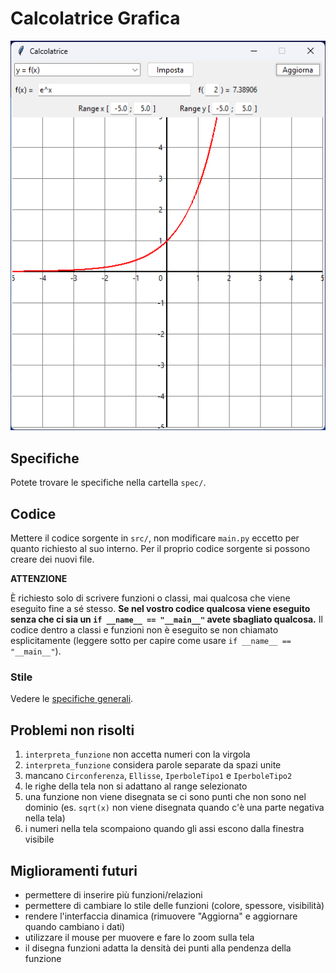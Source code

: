 # Calcolatrice Grafica

![Preview](media/preview.png)

## Specifiche

Potete trovare le specifiche nella cartella `spec/`.

## Codice

Mettere il codice sorgente in `src/`, non modificare `main.py` eccetto per
quanto richiesto al suo interno. Per il proprio codice sorgente si possono
creare dei nuovi file.

**ATTENZIONE**

È richiesto solo di scrivere funzioni o classi, mai qualcosa che viene
eseguito fine a sé stesso. **Se nel vostro codice qualcosa viene eseguito senza
che ci sia un `if __name__ == "__main__"` avete sbagliato qualcosa.** Il codice
dentro a classi e funzioni non è eseguito se non chiamato esplicitamente
(leggere sotto per capire come usare `if __name__ == "__main__"`).

### Stile

Vedere le [specifiche generali](spec/specifiche_generali.md#stile).

## Problemi non risolti

1. `interpreta_funzione` non accetta numeri con la virgola
2. `interpreta_funzione` considera parole separate da spazi unite
3. mancano `Circonferenza`, `Ellisse`, `IperboleTipo1` e `IperboleTipo2`
4. le righe della tela non si adattano al range selezionato
5. una funzione non viene disegnata se ci sono punti che non sono nel dominio
   (es. `sqrt(x)` non viene disegnata quando c'è una parte negativa nella tela)
6. i numeri nella tela scompaiono quando gli assi escono dalla finestra visibile

## Miglioramenti futuri

- permettere di inserire più funzioni/relazioni
- permettere di cambiare lo stile delle funzioni (colore, spessore, visibilità)
- rendere l'interfaccia dinamica (rimuovere "Aggiorna" e aggiornare quando cambiano i dati)
- utilizzare il mouse per muovere e fare lo zoom sulla tela
- il disegna funzioni adatta la densità dei punti alla pendenza della funzione
